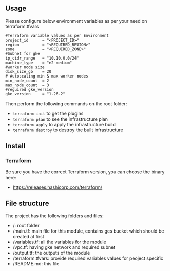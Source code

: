 
## Usage
Please configure below environment variables as per your need on terraform.tfvars

```hcl
#Terraform variable values as per Environment
project_id      = "<PROJECT_ID>"
region          = "<REQUIRED_REGION>"
zone            = "<REQUIRED_ZONE>"
#Subnet for gke
ip_cidr_range   = "10.10.0.0/24"
machine_type    = "e2-medium"
#worker node size
disk_size_gb    = 20
# Autoscaling min & max worker nodes
min_node_count  = 2
max_node_count  = 3
#reguired gke_version
gke_version     = "1.26.2"

```

Then perform the following commands on the root folder:

- `terraform init` to get the plugins
- `terraform plan` to see the infrastructure plan
- `terraform apply` to apply the infrastructure build
- `terraform destroy` to destroy the built infrastructure

## Install

### Terraform
Be sure you have the correct Terraform version, you can choose the binary here:
- https://releases.hashicorp.com/terraform/

## File structure
The project has the following folders and files:

- /: root folder
- /main.tf: main file for this module, contains gcs bucket which should be created at first
- /variables.tf: all the variables for the module
- /vpc.tf: having gke network and required subnet
- /output.tf: the outputs of the module
- /terraform.tfvars: provide required variables values for peoject specific
- /README.md: this file
